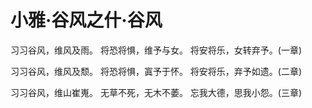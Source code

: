 # 小雅·谷风之什·谷风

习习谷风，维风及雨。
将恐将惧，维予与女。
将安将乐，女转弃予。(一章)

习习谷风，维风及颓。
将恐将惧，寘予于怀。
将安将乐，弃予如遗。(二章)

习习谷风，维山崔嵬。
无草不死，无木不萎。
忘我大德，思我小怨。(三章)

